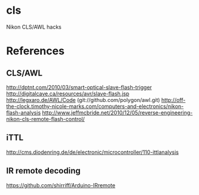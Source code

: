 # cls

Nikon CLS/AWL hacks

# References

## CLS/AWL
http://dptnt.com/2010/03/smart-optical-slave-flash-trigger
http://digitalcave.ca/resources/avr/slave-flash.jsp
http://legxaro.de/AWL/Code (git://github.com/polygon/awl.git)
http://off-the-clock.timothy-nicole-marks.com/computers-and-electronics/nikon-flash-analysis
http://www.jeffmcbride.net/2010/12/05/reverse-engineering-nikon-cls-remote-flash-control/

## iTTL
http://cms.diodenring.de/de/electronic/microcontroller/110-ittlanalysis

## IR remote decoding
https://github.com/shirriff/Arduino-IRremote
